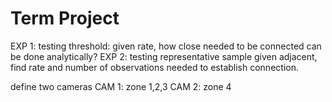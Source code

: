 Term Project
============

EXP 1: testing threshold: 
	given rate, how close needed to be connected
	can be done analytically?
EXP 2: testing representative sample
	given adjacent, find rate and number of observations needed to establish connection.


define two cameras 
CAM 1: zone 1,2,3
CAM 2: zone 4


